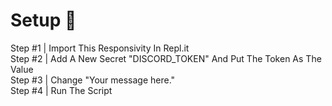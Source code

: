 # Setup 🤖
Step #1 | Import This Responsivity In Repl.it\
Step #2 | Add A New Secret "DISCORD_TOKEN" And Put The Token As The Value\
Step #3 | Change "Your message here."\
Step #4 | Run The Script
